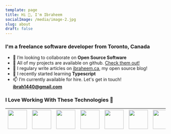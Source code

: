 ```yaml
---
template: page
title: Hi 👋, I'm Ibraheem
socialImage: /media/image-2.jpg
slug: about
draft: false
---
```

### I'm a freelance software developer from Toronto, Canada

* 🙌 I’m looking to collaborate on **Open Source Software**
* 🔭 All of my projects are available on github. [Check them out!](https://github.com/ibraheemdev?tab=repositories)
* 📝 I regulary write articles on [ibraheem.ca](https://ibraheem.ca), my open source blog!
* 🌱 I recently started learning **Typescript**
* 📫 I’m currently available for hire. Let's get in touch! **[ibrah1440@gmail.com](mailto:ibrah1440@gmail.com)**

### I Love Working With These Technologies 🚀

| <img src="https://cdn.jsdelivr.net/npm/programming-languages-logos/src/go/go.png" width=60> | <img src="https://avatars.githubusercontent.com/u/4223" width=60> | <img src="https://upload.wikimedia.org/wikipedia/commons/thumb/4/4c/Typescript_logo_2020.svg/1200px-Typescript_logo_2020.svg.png" width=60> | <img src="https://infinapps.com/wp-content/uploads/2018/10/mongodb-logo.png" width=60> | <img src="https://cdn.auth0.com/blog/react-js/react.png" width=60> | <img src="https://seeklogo.com/images/R/redux-logo-9CA6836C12-seeklogo.com.png" width=60> | <img src="https://upload.wikimedia.org/wikipedia/commons/thumb/9/9a/Visual_Studio_Code_1.35_icon.svg/1200px-Visual_Studio_Code_1.35_icon.svg.png" width=60> |
| ------------------------------------------------------------------------------------------- | ----------------------------------------------------------------- | ------------------------------------------------------------------------------------------------------------------------------------------- | -------------------------------------------------------------------------------------- | ------------------------------------------------------------------ | ----------------------------------------------------------------------------------------- | ----------------------------------------------------------------------------------------------------------------------------------------------------------- |